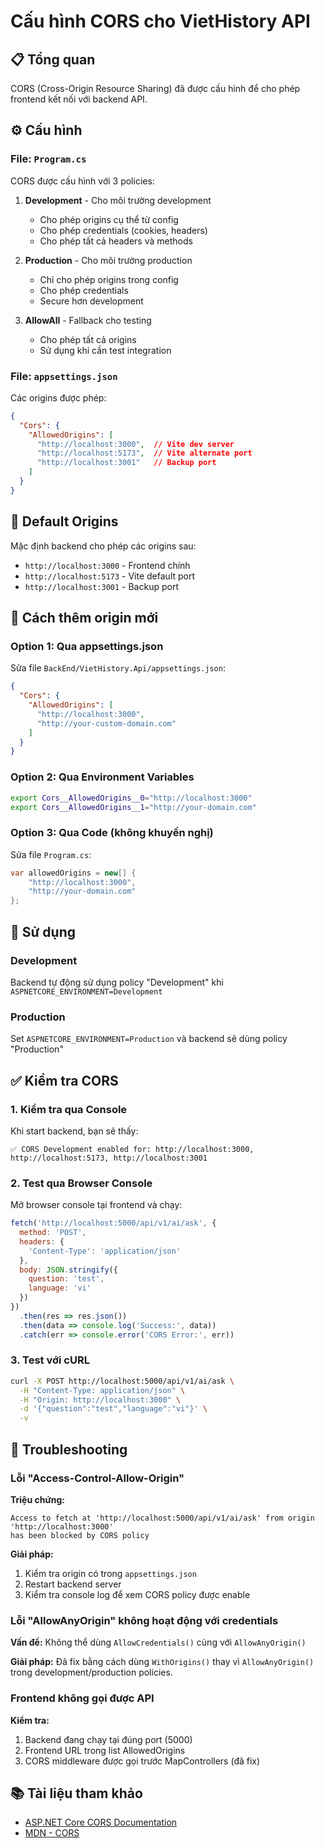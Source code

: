 # Cấu hình CORS cho VietHistory API

## 📋 Tổng quan

CORS (Cross-Origin Resource Sharing) đã được cấu hình để cho phép frontend kết nối với backend API.

## ⚙️ Cấu hình

### File: `Program.cs`

CORS được cấu hình với 3 policies:

1. **Development** - Cho môi trường development
   - Cho phép origins cụ thể từ config
   - Cho phép credentials (cookies, headers)
   - Cho phép tất cả headers và methods

2. **Production** - Cho môi trường production
   - Chỉ cho phép origins trong config
   - Cho phép credentials
   - Secure hơn development

3. **AllowAll** - Fallback cho testing
   - Cho phép tất cả origins
   - Sử dụng khi cần test integration

### File: `appsettings.json`

Các origins được phép:
```json
{
  "Cors": {
    "AllowedOrigins": [
      "http://localhost:3000",  // Vite dev server
      "http://localhost:5173",  // Vite alternate port
      "http://localhost:3001"   // Backup port
    ]
  }
}
```

## 🎯 Default Origins

Mặc định backend cho phép các origins sau:
- `http://localhost:3000` - Frontend chính
- `http://localhost:5173` - Vite default port
- `http://localhost:3001` - Backup port

## 🔧 Cách thêm origin mới

### Option 1: Qua appsettings.json

Sửa file `BackEnd/VietHistory.Api/appsettings.json`:

```json
{
  "Cors": {
    "AllowedOrigins": [
      "http://localhost:3000",
      "http://your-custom-domain.com"
    ]
  }
}
```

### Option 2: Qua Environment Variables

```bash
export Cors__AllowedOrigins__0="http://localhost:3000"
export Cors__AllowedOrigins__1="http://your-domain.com"
```

### Option 3: Qua Code (không khuyến nghị)

Sửa file `Program.cs`:
```csharp
var allowedOrigins = new[] { 
    "http://localhost:3000",
    "http://your-domain.com" 
};
```

## 🚀 Sử dụng

### Development
Backend tự động sử dụng policy "Development" khi `ASPNETCORE_ENVIRONMENT=Development`

### Production
Set `ASPNETCORE_ENVIRONMENT=Production` và backend sẽ dùng policy "Production"

## ✅ Kiểm tra CORS

### 1. Kiểm tra qua Console
Khi start backend, bạn sẽ thấy:
```
✅ CORS Development enabled for: http://localhost:3000, http://localhost:5173, http://localhost:3001
```

### 2. Test qua Browser Console

Mở browser console tại frontend và chạy:
```javascript
fetch('http://localhost:5000/api/v1/ai/ask', {
  method: 'POST',
  headers: {
    'Content-Type': 'application/json'
  },
  body: JSON.stringify({
    question: 'test',
    language: 'vi'
  })
})
  .then(res => res.json())
  .then(data => console.log('Success:', data))
  .catch(err => console.error('CORS Error:', err))
```

### 3. Test với cURL

```bash
curl -X POST http://localhost:5000/api/v1/ai/ask \
  -H "Content-Type: application/json" \
  -H "Origin: http://localhost:3000" \
  -d '{"question":"test","language":"vi"}' \
  -v
```

## 🐛 Troubleshooting

### Lỗi "Access-Control-Allow-Origin"

**Triệu chứng:**
```
Access to fetch at 'http://localhost:5000/api/v1/ai/ask' from origin 'http://localhost:3000' 
has been blocked by CORS policy
```

**Giải pháp:**
1. Kiểm tra origin có trong `appsettings.json`
2. Restart backend server
3. Kiểm tra console log để xem CORS policy được enable

### Lỗi "AllowAnyOrigin" không hoạt động với credentials

**Vấn đề:**
Không thể dùng `AllowCredentials()` cùng với `AllowAnyOrigin()`

**Giải pháp:**
Đã fix bằng cách dùng `WithOrigins()` thay vì `AllowAnyOrigin()` trong development/production policies.

### Frontend không gọi được API

**Kiểm tra:**
1. Backend đang chạy tại đúng port (5000)
2. Frontend URL trong list AllowedOrigins
3. CORS middleware được gọi trước MapControllers (đã fix)

## 📚 Tài liệu tham khảo

- [ASP.NET Core CORS Documentation](https://learn.microsoft.com/en-us/aspnet/core/security/cors)
- [MDN - CORS](https://developer.mozilla.org/en-US/docs/Web/HTTP/CORS)


